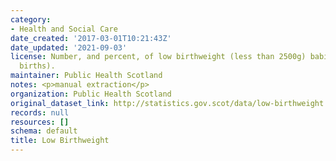 ```yaml
---
category:
- Health and Social Care
date_created: '2017-03-01T10:21:43Z'
date_updated: '2021-09-03'
license: Number, and percent, of low birthweight (less than 2500g) babies (single
  births).
maintainer: Public Health Scotland
notes: <p>manual extraction</p>
organization: Public Health Scotland
original_dataset_link: http://statistics.gov.scot/data/low-birthweight
records: null
resources: []
schema: default
title: Low Birthweight
---
```

